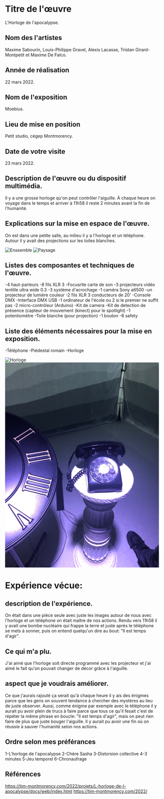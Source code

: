 # Titre de l'œuvre
L'Horloge de l'apocalypse.

## Nom des l'artistes
Maxime Sabourin, Louis-Philippe Gravel, Alexis Lacasse, Tristan Girard-Montpetit et Maxime De Falco.

## Année de réalisation
22 mars 2022.

## Nom de l'exposition
Moebius.

## Lieu de mise en position
Petit studio, cégep Montmorency.

## Date de votre visite
23 mars 2022.

## Description de l'œuvre ou du dispositif multimédia.
Il y a une grosse horloge qu'on peut contrôler l'aiguille. À chaque heure on voyage dans le temps et arriver à 11h58 il reste 2 minutes avant la fin de l'humanité.

## Explications sur la mise en espace de l'œuvre.
On est dans une petite salle, au milieu il y a l'horloge et un téléphone. Autour il y avait des projections sur les toiles blanches.

![Enssemble](medias/enssemble.png) ![Paysage](medias/paysage.png)

## Listes des composantes et techniques de l'œuvre.
-4 haut-parleurs
-8 fils XLR 3
-Focusrite carte de son
-3 projecteurs vidéo lentille ultra wide 0.3
-3 système d'acrochage
-1 caméra Sony a6500
-un projecteur de lumière couleur
-2 fils XLR 3 conducteurs de 20'
-Console DMX
-Interface DMX USB
-1 ordinateur de l'école ou 2 si le premier ne suffit pas
-2 micro-contrôleur (Arduino)
-Kit de camera
-Kit de detection de présence (capteur de mouvement (kinect) pour le spotlight)
-1 potentiomètre
-Toile blanche (pour projection)
-1 bouton
-8 safety

## Liste des éléments nécessaires pour la mise en exposition.
-Téléphone
-Piédestal romain
-Horloge

![Horloge](medias/horloge.png) ![Téléphone](medias/téléphone.png)

# Expérience vécue:

## description de l'expérience.
On était dans une pièce seule avec juste les images autour de nous avec l'horloge et un téléphone on était maître de nos actions. Rendu vers 11h58 il y avait une bombe nucléaire qui frappe la terre et juste après le téléphone se mets à sonner, puis on entend quelqu'un dire au bout: "Il est temps d'agir".

## Ce qui m'a plu.
J'ai aimé que l'horloge soit directe programmé avec les projecteur et j'ai aimé le fait qu'on pouvait changer de décor grâce à l'aiguille.

## aspect que je voudrais améliorer.
Ce que j'aurais rajouté ça serait qu'à chaque heure il y ais des énigmes parce que les gens on souvent tendance à chercher des mystères au lieu de juste observer. Aussi, comme énigme par exemple avec le téléphone il y aurait pu avoir plein de trucs à faire parce que tous ce qu'il fesait c'est de répéter la même phrase en boucle: "Il est temps d'agir", mais on peut rien faire de plus que juste bouger l'aiguille. Il y aurait pu avoir une fin où on réussie à sauver l'humanité selon nos actions.

## Ordre selon mes préférances
1-L'horloge de l'apocalypse
2-Chère Sasha
3-Distorsion collective
4-3 minutes
5-Jeu temporel
6-Chronaufrage

## Références
https://tim-montmorency.com/2022/projets/L-horloge-de-l-apocalypse/docs/web/index.html
https://tim-montmorency.com/2022/
